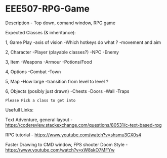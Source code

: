 # EEE507-RPG-Game
Description - Top down, comand window, RPG game

Expected Classes (& inheritance):

  1, Game Play
    -axis of vision 
    -Which hotkeys do what ?
    -movement and aim
  
  2, Character
    -Player (playable classes?)
    -NPC
    -Enemy
    
  3, Item
    -Weapons
    -Armour
    -Potions/Food 
    
  4, Options
    -Combat
    -Town
    
  5, Map
    -How large
    -transition from level to level ?
  
  6, Objects (posibly just drawn)
    -Chests
    -Doors
    -Wall
    -Traps
    
    Please Pick a class to get into
    
Usefull Links:

Text Adventure, general layout - https://codereview.stackexchange.com/questions/80531/c-text-based-rpg

RPG tutorial - https://www.youtube.com/watch?v=shsmu3GX0s4

Faster Drawing to CMD window, FPS shooter Doom Style - https://www.youtube.com/watch?v=xW8skO7MFYw
